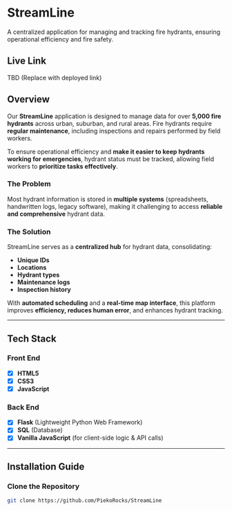 # StreamLine
A centralized application for managing and tracking fire hydrants, ensuring operational efficiency and fire safety.

## Live Link
TBD (Replace with deployed link)

## Overview
Our **StreamLine** application is designed to manage data for over **5,000 fire hydrants** across urban, suburban, and rural areas. Fire hydrants require **regular maintenance**, including inspections and repairs performed by field workers. 

To ensure operational efficiency and **make it easier to keep hydrants working for emergencies**, hydrant status must be tracked, allowing field workers to **prioritize tasks effectively**.

### **The Problem**
Most hydrant information is stored in **multiple systems** (spreadsheets, handwritten logs, legacy software), making it challenging to access **reliable and comprehensive** hydrant data.

### **The Solution**
StreamLine serves as a **centralized hub** for hydrant data, consolidating:
- **Unique IDs**
- **Locations**
- **Hydrant types**
- **Maintenance logs**
- **Inspection history**

With **automated scheduling** and a **real-time map interface**, this platform improves **efficiency, reduces human error**, and enhances hydrant tracking.

---

## Tech Stack

### **Front End**
- [x] **HTML5**
- [x] **CSS3**
- [x] **JavaScript**

### **Back End**
- [x] **Flask** (Lightweight Python Web Framework)
- [x] **SQL** (Database)
- [x] **Vanilla JavaScript** (for client-side logic & API calls)

---

## **Installation Guide**
### **Clone the Repository**
```bash
git clone https://github.com/PiekoRocks/StreamLine
